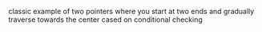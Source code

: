 ​classic example of two pointers where you start at two ends and gradually traverse towards the center cased on conditional checking
